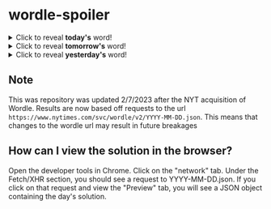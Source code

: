 # wordle-spoiler

<details>
  <summary>Click to reveal <b>today's</b> word!</summary>
  <br>
  <b> after </b>
</details>

<details>
  <summary>Click to reveal <b>tomorrow's</b> word!</summary>
  <br>
  <b> place </b>
</details>

<details>
  <summary>Click to reveal <b>yesterday's</b> word!</summary>
  <br>
  <b> which </b>
</details>

## Note
This was repository was updated 2/7/2023 after the NYT acquisition of Wordle. Results are now based off requests to the url `https://www.nytimes.com/svc/wordle/v2/YYYY-MM-DD.json`. This means that changes to the wordle url may result in future breakages

## How can I view the solution in the browser?
Open the developer tools in Chrome. Click on the "network" tab. Under the Fetch/XHR section, you should see a request to YYYY-MM-DD.json. If you click on that request and view the "Preview" tab, you will see a JSON object containing the day's solution.